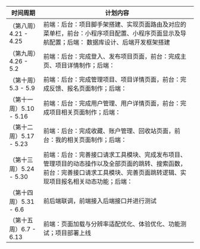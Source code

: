 |  时间周期  |  计划内容  |
|---  |---  |
| （第八周）4.21 - 4.25    |  前端：后台：项目脚手架搭建、实现页面路由及对应的菜单栏，前台：小程序项目配置、小程序页面显示及导航配置；后端： 数据库设计、后端开发框架搭建  |
| （第九周）4.26 - 5.2     |  前端：后台：完成登入、发布项目页面，前台：完成主页、项目详情制作；后端：  |
| （第十周）5.3 - 5.9      |  前端：后台：完成管理项目、项目详情页面，前台：完成反馈、报名页面制作；后端： |
| （第十一周）5.10 - 5.16   |  前端：后台：完成用户管理、用户详情页面，前台：完成项目相关页面制作；后端： |
| （第十二周）5.17 - 5.23   |  前端：后台：完成收藏、账户管理、回收站页面，前台：我的相关页面制作；后端： |
| （第十三周）5.24 - 5.30   |  前端：后台：完善接口请求工具模块、完成发布项目、管理项目的动态操作以及全部页面的跳转、搜索函数，前台：完善接口请求工具模块、完善页面跳转逻辑、实现项目报名相关动态功能；后端： |
| （第十四周）5.31 - 6.6    |  前后端联调，前端接入后端接口并进行测试 |
| （第十五周）6.7 - 6.13    |  前端：页面加载与分辨率适配优化、体验优化、功能测试；项目部署上线  |
